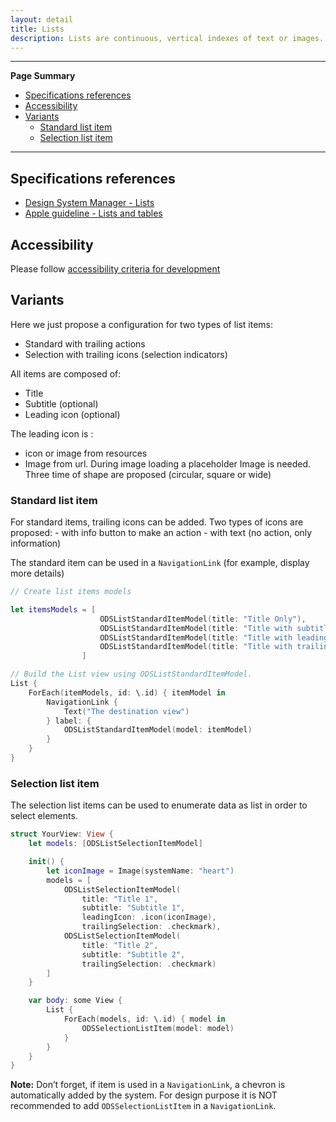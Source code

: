```yaml
---
layout: detail
title: Lists
description: Lists are continuous, vertical indexes of text or images.
---
```


---

**Page Summary**

* [Specifications references](#specifications-references)
* [Accessibility](#accessibility)
* [Variants](#variants)
   * [Standard list item](#standard-list-item)
   * [Selection list item](#selection-list-item)

---

## Specifications references

- [Design System Manager - Lists](https://system.design.orange.com/0c1af118d/p/09a804-lists/b/669743)
- [Apple guideline - Lists and tables](https://developer.apple.com/design/human-interface-guidelines/components/layout-and-organization/lists-and-tables)

## Accessibility

Please follow [accessibility criteria for development](https://a11y-guidelines.orange.com/en/mobile/ios/)

## Variants
   
Here we just propose a configuration for two types of list items:
- Standard with trailing actions
- Selection with trailing icons (selection indicators) 
  
All items are composed of:
- Title
- Subtitle (optional)
- Leading icon (optional)

The leading icon is :
- icon or image from resources
- Image from url. During image loading a placeholder Image is needed. Three time of shape are proposed (circular, square or wide)
    
 
### Standard list item 
 
 For standard items, trailing icons can be added. Two types of icons are proposed:
    - with info button to make an action
    - with text (no action, only information)
    
The standard item can be used in a `NavigationLink` (for example, display more details)

```swift
// Create list items models

let itemsModels = [ 
                    ODSListStandardItemModel(title: "Title Only"),
                    ODSListStandardItemModel(title: "Title with subtitle", subtitle: "subtitle"),    
                    ODSListStandardItemModel(title: "Title with leading icon", leadingIcon: .icon(Image(systemName: "heart"))),
                    ODSListStandardItemModel(title: "Title with trailing action", ODSListItemTrailingActions(displayText: "Details")),
                ]

// Build the List view using ODSListStandardItemModel.
List {
    ForEach(itemModels, id: \.id) { itemModel in
        NavigationLink {
            Text("The destination view")
        } label: {
            ODSListStandardItemModel(model: itemModel)
        }
    }
}
```

### Selection list item

The selection list items can be used to enumerate data as list in order to select elements.

```swift
struct YourView: View {
    let models: [ODSListSelectionItemModel]

    init() {
        let iconImage = Image(systemName: "heart")
        models = [
            ODSListSelectionItemModel(
                title: "Title 1",
                subtitle: "Subtitle 1",
                leadingIcon: .icon(iconImage),
                trailingSelection: .checkmark),
            ODSListSelectionItemModel(
                title: "Title 2",
                subtitle: "Subtitle 2",
                trailingSelection: .checkmark)
        ]
    }

    var body: some View {
        List {
            ForEach(models, id: \.id) { model in
                ODSSelectionListItem(model: model)
            }
        }
    }
}     
```

**Note:** Don’t forget, if item is used in a `NavigationLink`, a chevron is automatically added by the system. For design purpose it is NOT recommended to add `ODSSelectionListItem` in a `NavigationLink`.

